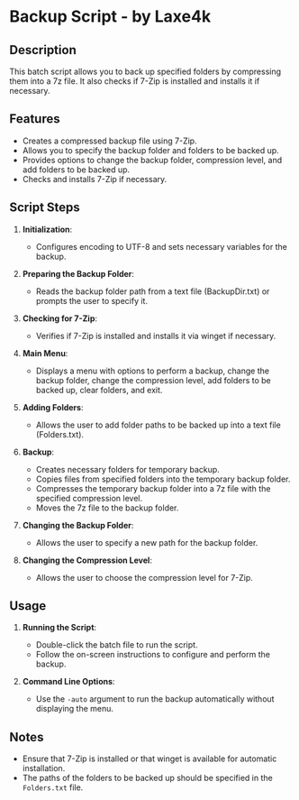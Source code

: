 # Backup Script - by Laxe4k

## Description
This batch script allows you to back up specified folders by compressing them into a 7z file. It also checks if 7-Zip is installed and installs it if necessary.

## Features
- Creates a compressed backup file using 7-Zip.
- Allows you to specify the backup folder and folders to be backed up.
- Provides options to change the backup folder, compression level, and add folders to be backed up.
- Checks and installs 7-Zip if necessary.

## Script Steps

1. **Initialization**:
   - Configures encoding to UTF-8 and sets necessary variables for the backup.

2. **Preparing the Backup Folder**:
   - Reads the backup folder path from a text file (BackupDir.txt) or prompts the user to specify it.

3. **Checking for 7-Zip**:
   - Verifies if 7-Zip is installed and installs it via winget if necessary.

4. **Main Menu**:
   - Displays a menu with options to perform a backup, change the backup folder, change the compression level, add folders to be backed up, clear folders, and exit.

5. **Adding Folders**:
   - Allows the user to add folder paths to be backed up into a text file (Folders.txt).

6. **Backup**:
   - Creates necessary folders for temporary backup.
   - Copies files from specified folders into the temporary backup folder.
   - Compresses the temporary backup folder into a 7z file with the specified compression level.
   - Moves the 7z file to the backup folder.

7. **Changing the Backup Folder**:
   - Allows the user to specify a new path for the backup folder.

8. **Changing the Compression Level**:
   - Allows the user to choose the compression level for 7-Zip.

## Usage

1. **Running the Script**:
   - Double-click the batch file to run the script.
   - Follow the on-screen instructions to configure and perform the backup.

2. **Command Line Options**:
   - Use the `-auto` argument to run the backup automatically without displaying the menu.

## Notes
- Ensure that 7-Zip is installed or that winget is available for automatic installation.
- The paths of the folders to be backed up should be specified in the `Folders.txt` file.
